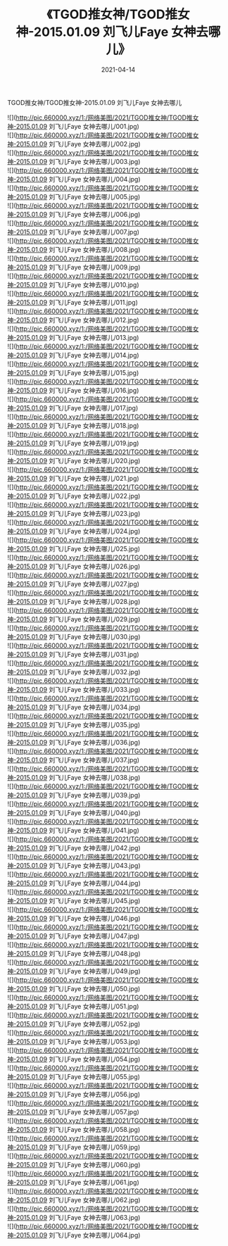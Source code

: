 ﻿---
layout: post
title:  《TGOD推女神/TGOD推女神-2015.01.09 刘飞儿Faye 女神去哪儿》
date:   2021-04-14
img: http://pic.660000.xyz/1:/网络美图/2021/TGOD推女神/TGOD推女神-2015.01.09 刘飞儿Faye 女神去哪儿/000.jpg
categories: [美女, 清纯, 唯美]
---

TGOD推女神/TGOD推女神-2015.01.09 刘飞儿Faye 女神去哪儿

 ![](http://pic.660000.xyz/1:/网络美图/2021/TGOD推女神/TGOD推女神-2015.01.09 刘飞儿Faye 女神去哪儿/001.jpg) <br>![](http://pic.660000.xyz/1:/网络美图/2021/TGOD推女神/TGOD推女神-2015.01.09 刘飞儿Faye 女神去哪儿/002.jpg) <br>![](http://pic.660000.xyz/1:/网络美图/2021/TGOD推女神/TGOD推女神-2015.01.09 刘飞儿Faye 女神去哪儿/003.jpg) <br>![](http://pic.660000.xyz/1:/网络美图/2021/TGOD推女神/TGOD推女神-2015.01.09 刘飞儿Faye 女神去哪儿/004.jpg) <br>![](http://pic.660000.xyz/1:/网络美图/2021/TGOD推女神/TGOD推女神-2015.01.09 刘飞儿Faye 女神去哪儿/005.jpg) <br>![](http://pic.660000.xyz/1:/网络美图/2021/TGOD推女神/TGOD推女神-2015.01.09 刘飞儿Faye 女神去哪儿/006.jpg) <br>![](http://pic.660000.xyz/1:/网络美图/2021/TGOD推女神/TGOD推女神-2015.01.09 刘飞儿Faye 女神去哪儿/007.jpg) <br>![](http://pic.660000.xyz/1:/网络美图/2021/TGOD推女神/TGOD推女神-2015.01.09 刘飞儿Faye 女神去哪儿/008.jpg) <br>![](http://pic.660000.xyz/1:/网络美图/2021/TGOD推女神/TGOD推女神-2015.01.09 刘飞儿Faye 女神去哪儿/009.jpg) <br>![](http://pic.660000.xyz/1:/网络美图/2021/TGOD推女神/TGOD推女神-2015.01.09 刘飞儿Faye 女神去哪儿/010.jpg) <br>![](http://pic.660000.xyz/1:/网络美图/2021/TGOD推女神/TGOD推女神-2015.01.09 刘飞儿Faye 女神去哪儿/011.jpg) <br>![](http://pic.660000.xyz/1:/网络美图/2021/TGOD推女神/TGOD推女神-2015.01.09 刘飞儿Faye 女神去哪儿/012.jpg) <br>![](http://pic.660000.xyz/1:/网络美图/2021/TGOD推女神/TGOD推女神-2015.01.09 刘飞儿Faye 女神去哪儿/013.jpg) <br>![](http://pic.660000.xyz/1:/网络美图/2021/TGOD推女神/TGOD推女神-2015.01.09 刘飞儿Faye 女神去哪儿/014.jpg) <br>![](http://pic.660000.xyz/1:/网络美图/2021/TGOD推女神/TGOD推女神-2015.01.09 刘飞儿Faye 女神去哪儿/015.jpg) <br>![](http://pic.660000.xyz/1:/网络美图/2021/TGOD推女神/TGOD推女神-2015.01.09 刘飞儿Faye 女神去哪儿/016.jpg) <br>![](http://pic.660000.xyz/1:/网络美图/2021/TGOD推女神/TGOD推女神-2015.01.09 刘飞儿Faye 女神去哪儿/017.jpg) <br>![](http://pic.660000.xyz/1:/网络美图/2021/TGOD推女神/TGOD推女神-2015.01.09 刘飞儿Faye 女神去哪儿/018.jpg) <br>![](http://pic.660000.xyz/1:/网络美图/2021/TGOD推女神/TGOD推女神-2015.01.09 刘飞儿Faye 女神去哪儿/019.jpg) <br>![](http://pic.660000.xyz/1:/网络美图/2021/TGOD推女神/TGOD推女神-2015.01.09 刘飞儿Faye 女神去哪儿/020.jpg) <br>![](http://pic.660000.xyz/1:/网络美图/2021/TGOD推女神/TGOD推女神-2015.01.09 刘飞儿Faye 女神去哪儿/021.jpg) <br>![](http://pic.660000.xyz/1:/网络美图/2021/TGOD推女神/TGOD推女神-2015.01.09 刘飞儿Faye 女神去哪儿/022.jpg) <br>![](http://pic.660000.xyz/1:/网络美图/2021/TGOD推女神/TGOD推女神-2015.01.09 刘飞儿Faye 女神去哪儿/023.jpg) <br>![](http://pic.660000.xyz/1:/网络美图/2021/TGOD推女神/TGOD推女神-2015.01.09 刘飞儿Faye 女神去哪儿/024.jpg) <br>![](http://pic.660000.xyz/1:/网络美图/2021/TGOD推女神/TGOD推女神-2015.01.09 刘飞儿Faye 女神去哪儿/025.jpg) <br>![](http://pic.660000.xyz/1:/网络美图/2021/TGOD推女神/TGOD推女神-2015.01.09 刘飞儿Faye 女神去哪儿/026.jpg) <br>![](http://pic.660000.xyz/1:/网络美图/2021/TGOD推女神/TGOD推女神-2015.01.09 刘飞儿Faye 女神去哪儿/027.jpg) <br>![](http://pic.660000.xyz/1:/网络美图/2021/TGOD推女神/TGOD推女神-2015.01.09 刘飞儿Faye 女神去哪儿/028.jpg) <br>![](http://pic.660000.xyz/1:/网络美图/2021/TGOD推女神/TGOD推女神-2015.01.09 刘飞儿Faye 女神去哪儿/029.jpg) <br>![](http://pic.660000.xyz/1:/网络美图/2021/TGOD推女神/TGOD推女神-2015.01.09 刘飞儿Faye 女神去哪儿/030.jpg) <br>![](http://pic.660000.xyz/1:/网络美图/2021/TGOD推女神/TGOD推女神-2015.01.09 刘飞儿Faye 女神去哪儿/031.jpg) <br>![](http://pic.660000.xyz/1:/网络美图/2021/TGOD推女神/TGOD推女神-2015.01.09 刘飞儿Faye 女神去哪儿/032.jpg) <br>![](http://pic.660000.xyz/1:/网络美图/2021/TGOD推女神/TGOD推女神-2015.01.09 刘飞儿Faye 女神去哪儿/033.jpg) <br>![](http://pic.660000.xyz/1:/网络美图/2021/TGOD推女神/TGOD推女神-2015.01.09 刘飞儿Faye 女神去哪儿/034.jpg) <br>![](http://pic.660000.xyz/1:/网络美图/2021/TGOD推女神/TGOD推女神-2015.01.09 刘飞儿Faye 女神去哪儿/035.jpg) <br>![](http://pic.660000.xyz/1:/网络美图/2021/TGOD推女神/TGOD推女神-2015.01.09 刘飞儿Faye 女神去哪儿/036.jpg) <br>![](http://pic.660000.xyz/1:/网络美图/2021/TGOD推女神/TGOD推女神-2015.01.09 刘飞儿Faye 女神去哪儿/037.jpg) <br>![](http://pic.660000.xyz/1:/网络美图/2021/TGOD推女神/TGOD推女神-2015.01.09 刘飞儿Faye 女神去哪儿/038.jpg) <br>![](http://pic.660000.xyz/1:/网络美图/2021/TGOD推女神/TGOD推女神-2015.01.09 刘飞儿Faye 女神去哪儿/039.jpg) <br>![](http://pic.660000.xyz/1:/网络美图/2021/TGOD推女神/TGOD推女神-2015.01.09 刘飞儿Faye 女神去哪儿/040.jpg) <br>![](http://pic.660000.xyz/1:/网络美图/2021/TGOD推女神/TGOD推女神-2015.01.09 刘飞儿Faye 女神去哪儿/041.jpg) <br>![](http://pic.660000.xyz/1:/网络美图/2021/TGOD推女神/TGOD推女神-2015.01.09 刘飞儿Faye 女神去哪儿/042.jpg) <br>![](http://pic.660000.xyz/1:/网络美图/2021/TGOD推女神/TGOD推女神-2015.01.09 刘飞儿Faye 女神去哪儿/043.jpg) <br>![](http://pic.660000.xyz/1:/网络美图/2021/TGOD推女神/TGOD推女神-2015.01.09 刘飞儿Faye 女神去哪儿/044.jpg) <br>![](http://pic.660000.xyz/1:/网络美图/2021/TGOD推女神/TGOD推女神-2015.01.09 刘飞儿Faye 女神去哪儿/045.jpg) <br>![](http://pic.660000.xyz/1:/网络美图/2021/TGOD推女神/TGOD推女神-2015.01.09 刘飞儿Faye 女神去哪儿/046.jpg) <br>![](http://pic.660000.xyz/1:/网络美图/2021/TGOD推女神/TGOD推女神-2015.01.09 刘飞儿Faye 女神去哪儿/047.jpg) <br>![](http://pic.660000.xyz/1:/网络美图/2021/TGOD推女神/TGOD推女神-2015.01.09 刘飞儿Faye 女神去哪儿/048.jpg) <br>![](http://pic.660000.xyz/1:/网络美图/2021/TGOD推女神/TGOD推女神-2015.01.09 刘飞儿Faye 女神去哪儿/049.jpg) <br>![](http://pic.660000.xyz/1:/网络美图/2021/TGOD推女神/TGOD推女神-2015.01.09 刘飞儿Faye 女神去哪儿/050.jpg) <br>![](http://pic.660000.xyz/1:/网络美图/2021/TGOD推女神/TGOD推女神-2015.01.09 刘飞儿Faye 女神去哪儿/051.jpg) <br>![](http://pic.660000.xyz/1:/网络美图/2021/TGOD推女神/TGOD推女神-2015.01.09 刘飞儿Faye 女神去哪儿/052.jpg) <br>![](http://pic.660000.xyz/1:/网络美图/2021/TGOD推女神/TGOD推女神-2015.01.09 刘飞儿Faye 女神去哪儿/053.jpg) <br>![](http://pic.660000.xyz/1:/网络美图/2021/TGOD推女神/TGOD推女神-2015.01.09 刘飞儿Faye 女神去哪儿/054.jpg) <br>![](http://pic.660000.xyz/1:/网络美图/2021/TGOD推女神/TGOD推女神-2015.01.09 刘飞儿Faye 女神去哪儿/055.jpg) <br>![](http://pic.660000.xyz/1:/网络美图/2021/TGOD推女神/TGOD推女神-2015.01.09 刘飞儿Faye 女神去哪儿/056.jpg) <br>![](http://pic.660000.xyz/1:/网络美图/2021/TGOD推女神/TGOD推女神-2015.01.09 刘飞儿Faye 女神去哪儿/057.jpg) <br>![](http://pic.660000.xyz/1:/网络美图/2021/TGOD推女神/TGOD推女神-2015.01.09 刘飞儿Faye 女神去哪儿/058.jpg) <br>![](http://pic.660000.xyz/1:/网络美图/2021/TGOD推女神/TGOD推女神-2015.01.09 刘飞儿Faye 女神去哪儿/059.jpg) <br>![](http://pic.660000.xyz/1:/网络美图/2021/TGOD推女神/TGOD推女神-2015.01.09 刘飞儿Faye 女神去哪儿/060.jpg) <br>![](http://pic.660000.xyz/1:/网络美图/2021/TGOD推女神/TGOD推女神-2015.01.09 刘飞儿Faye 女神去哪儿/061.jpg) <br>![](http://pic.660000.xyz/1:/网络美图/2021/TGOD推女神/TGOD推女神-2015.01.09 刘飞儿Faye 女神去哪儿/062.jpg) <br>![](http://pic.660000.xyz/1:/网络美图/2021/TGOD推女神/TGOD推女神-2015.01.09 刘飞儿Faye 女神去哪儿/063.jpg) <br>![](http://pic.660000.xyz/1:/网络美图/2021/TGOD推女神/TGOD推女神-2015.01.09 刘飞儿Faye 女神去哪儿/064.jpg) <br>